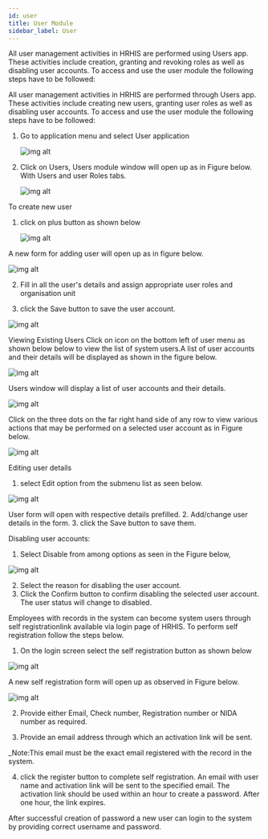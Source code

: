 ```yaml
---
id: user
title: User Module
sidebar_label: User
---
```


All user management activities in HRHIS are performed using Users app. These activities include creation, granting and revoking roles as well as disabling user accounts. To access and use the user module the following steps have to be followed:

All user management activities in HRHIS are performed through Users app. These activities include creating new users, granting user roles as well as disabling user accounts. To access and use the user module the following steps have to be followed:
1.  Go to application menu and select User application

    ![img alt](/images/openuser.png)

2.  Click on Users, Users module window will open up as in Figure below. With Users and user Roles tabs.

    ![img alt](/images/UserPage.png)

 To create new user

1. click on plus button as shown below

   ![img alt](/images/CreatingUser.png)

A new form for adding user will open up as in
figure below.

![img alt](/images/NewUserForm.png)

2. Fill in all the user's details and assign appropriate user roles and organisation unit

3. click the Save button to save the user account.

 ![img alt](/images/SavingUser.png)

 Viewing Existing Users 
  Click on icon on the bottom left of user menu as shown below below to view the list of system users.A list of user accounts and their details will be displayed as shown in the figure below.

![img alt](/images/ViewingUsers.png)

Users window will display a list of user accounts and their details.

![img alt](/images/UserList.png)

Click on the three dots on the far right hand side of any row to view various actions that may be performed on a selected user account as in Figure below.

![img alt](/images/UserSubMenus.png)

 Editing user details
 1. select Edit option from the submenu list as seen below.
 
 ![img alt](/images/UserSubMenus.png)

  User form will open with respective details prefilled. 
 2. Add/change user details in the form. 
 3. click the Save button to save them.
 
 Disabling user accounts:
 1. Select Disable from among options as seen in the Figure below,

 ![img alt](/images/SubMenuList.png)

 2. Select the reason for disabling the user account. 
 3. Click the Confirm button to confirm disabling the selected user account. The user status will change to disabled.

Employees with records in the system can become system users through self registrationlink available via login page of HRHIS. To perform self registration follow the steps below.

 1. On the login screen select the self registration button as shown below

 ![img alt](/images/SelfRegistrationBtn.png)

 A new self registration form will open up as observed in Figure below.

![img alt](/images/SelfRegistrationForm.png)

 2. Provide either Email, Check number, Registration number or NIDA number as required.

 3. Provide an email address through which an activation link will be sent.

_Note:This email must be the exact email registered with the record in the system.

4. click the register button to complete self registration. An email with user name and  activation link will be sent to the specified email. The activation link should be used within an hour to create a password. After one hour, the link expires.

After successful creation of password a new user can login to the system by providing correct username and password.
